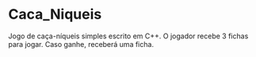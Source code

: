 # Caca_Niqueis
Jogo de caça-níqueis simples escrito em C++. O jogador recebe 3 fichas para jogar. Caso ganhe, receberá uma ficha. 
